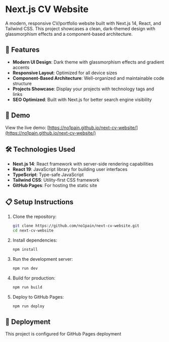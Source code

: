 # Next.js CV Website

A modern, responsive CV/portfolio website built with Next.js 14, React, and Tailwind CSS. This project showcases a clean, dark-themed design with glassmorphism effects and a component-based architecture.

## 🌟 Features

- **Modern UI Design**: Dark theme with glassmorphism effects and gradient accents
- **Responsive Layout**: Optimized for all device sizes
- **Component-Based Architecture**: Well-organized and maintainable code structure
- **Projects Showcase**: Display your projects with technology tags and links
- **SEO Optimized**: Built with Next.js for better search engine visibility

## 🔗 Demo

View the live demo: [https://no1pain.github.io/next-cv-website/](https://no1pain.github.io/next-cv-website/)

## 🛠️ Technologies Used

- **Next.js 14**: React framework with server-side rendering capabilities
- **React 19**: JavaScript library for building user interfaces
- **TypeScript**: Type-safe JavaScript
- **Tailwind CSS**: Utility-first CSS framework
- **GitHub Pages**: For hosting the static site

## 📋 Setup Instructions

1. Clone the repository:

   ```bash
   git clone https://github.com/no1pain/next-cv-website.git
   cd next-cv-website
   ```

2. Install dependencies:

   ```bash
   npm install
   ```

3. Run the development server:

   ```bash
   npm run dev
   ```

4. Build for production:

   ```bash
   npm run build
   ```

5. Deploy to GitHub Pages:
   ```bash
   npm run deploy
   ```

## 🚀 Deployment

This project is configured for GitHub Pages deployment
